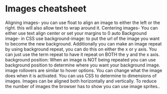 # Images cheatsheet

Aligning images- you can use float to align an image to either the left or the right. 
this will also allow text to wrap around it. 
Centering images- You can either use text align center or set your margins to 0 auto
Background image- in CSS use background-image: to put the url of the image you want to become the new background. 
Additionally you can make an image repeat by using background repeat, you can do this on either the x or y axis. You can just use the term repeat to have it repeat on BOTH the y and the x axis. 
background position: When an image is NOT being repeated you can use background position to determine where you want your background image.
image rollovers are similar to hover options. You can change what the image does when it is activated.
You can uss CSS to determine to dimensions of images. Images can be aligned both horizontally and vertically.
To reduce the number of images the browser has to show you can use image sprites..
